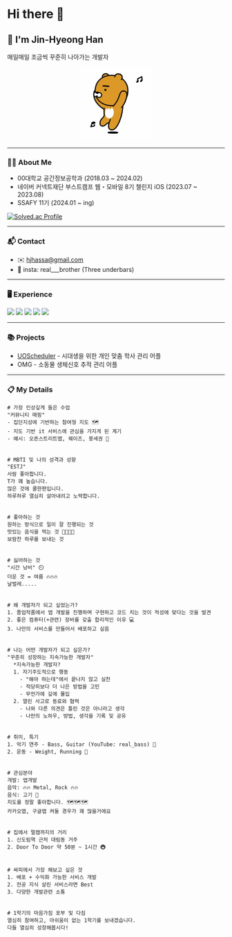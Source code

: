 
# Hi there 👋
## 🐻 I'm Jin-Hyeong Han

매일매일 조금씩 꾸준히 나아가는 개발자
<div align = "center">
<img src="./ryan.gif" width = 170>
</div>


---
### 🧑🏻 About Me
- 00대학교 공간정보공학과 (2018.03 ~ 2024.02)
- 네이버 커넥트재단 부스트캠프 웹・모바일 8기 챌린지 iOS (2023.07 ~ 2023.08)
- SSAFY 11기 (2024.01 ~ ing)


[![Solved.ac Profile](http://mazassumnida.wtf/api/v2/generate_badge?boj=hjhassa1)](https://solved.ac/hjhassa1/)

---
### 📬 Contact 
  - ✉️ hjhassa@gmail.com
  - 🍓 insta: real___brother (Three underbars)

---


### 🖥️ Experience
<img src= "https://img.shields.io/badge/Dart-0175C2?style=for-the-badge&logo=dart&logoColor=white"> <img src= "https://img.shields.io/badge/Flutter-02569B?style=for-the-badge&logo=flutter&logoColor=white"> <img src= "https://img.shields.io/badge/Swift-FA7343?style=for-the-badge&logo=swift&logoColor=white"> <img src= "https://img.shields.io/badge/Python-14354C?style=for-the-badge&logo=python&logoColor=white"> <img src= "https://img.shields.io/badge/PostgreSQL-316192?style=for-the-badge&logo=postgresql&logoColor=white">


---

### 📚 Projects
- [UOScheduler](https://uos-urbanscience.org/archives/uos_portfolio/%EC%8B%9C%EB%A6%BD%EB%8C%80%EC%83%9D%EC%9D%84-%EC%9C%84%ED%95%9C-%EC%8B%9C%EA%B0%84%ED%91%9C-%EA%B4%80%EB%A6%AC-%EC%96%B4%ED%94%8C-uoscheduler) - 시대생을 위한 개인 맞춤 학사 관리 어플
- OMG - 소동물 생체신호 추적 관리 어플

---
### 📋 My Details

``` 
# 가장 인상깊게 들은 수업
"커뮤니티 매핑"
- 집단지성에 기반하는 참여형 지도 🗺️
- 지도 기반 it 서비스에 관심을 가지게 된 계기
- 예시: 오픈스트리트맵, 웨이즈, 붕세권 🥐


# MBTI 및 나의 성격과 성향
"ESTJ"
사람 좋아합니다. 
T가 꽤 높습니다.
많은 것에 쿨한편입니다. 
하루하루 열심히 살아내려고 노력합니다.


# 좋아하는 것
원하는 방식으로 일이 잘 진행되는 것
맛있는 음식을 먹는 것 🍗🍔🥩🍖
보람찬 하루를 보내는 것


# 싫어하는 것
"시간 낭비" ⏲️
더운 것 = 여름 🔥🔥🔥
날벌레.....


# 왜 개발자가 되고 싶었는가?
1. 졸업작품에서 앱 개발을 진행하며 구현하고 코드 치는 것이 적성에 맞다는 것을 발견
2. 좋은 컴퓨터(+관련) 장비를 갖출 합리적인 이유 💻
3. 나만의 서비스를 만들어서 배포하고 싶음


# 나는 어떤 개발자가 되고 싶은가?
"꾸준히 성장하는 지속가능한 개발자" 
  *지속가능한 개발자?
  1. 자기주도적으로 행동
    - "해야 하는데"에서 끝나지 않고 실천
    - 적당히보다 더 나은 방법을 고민
    - 무언가에 깊에 몰입
  2. 열린 사고로 동료와 협력
    - 나와 다른 의견은 틀린 것은 아니라고 생각
    - 나만의 노하우, 방법, 생각을 기록 및 공유


# 취미, 특기 
1. 악기 연주 - Bass, Guitar (YouTube: real_bass) 🎸
2. 운동 - Weight, Running 🏃


# 관심분야
개발: 앱개발
음악: 🔥🔥 Metal, Rock 🔥🔥
음식: 고기 🍗
지도를 정말 좋아합니다. 🗺️🗺️🗺️
카카오맵, 구글맵 켜둘 경우가 꽤 많을거에요


# 집에서 멀캠까지의 거리
1. 신도림역 근처 대림동 거주
2. Door To Door 약 50분 ~ 1시간 🚇


# 싸피에서 가장 해보고 싶은 것
1. 배포 + 수익화 가능한 서비스 개발
2. 전공 지식 살린 서비스라면 Best
3. 다양한 개발관련 소통


# 1학기의 마음가짐 포부 및 다짐
열심히 참여하고, 아쉬움이 없는 1학기를 보내겠습니다.
다들 열심히 성장해봅시다!
```